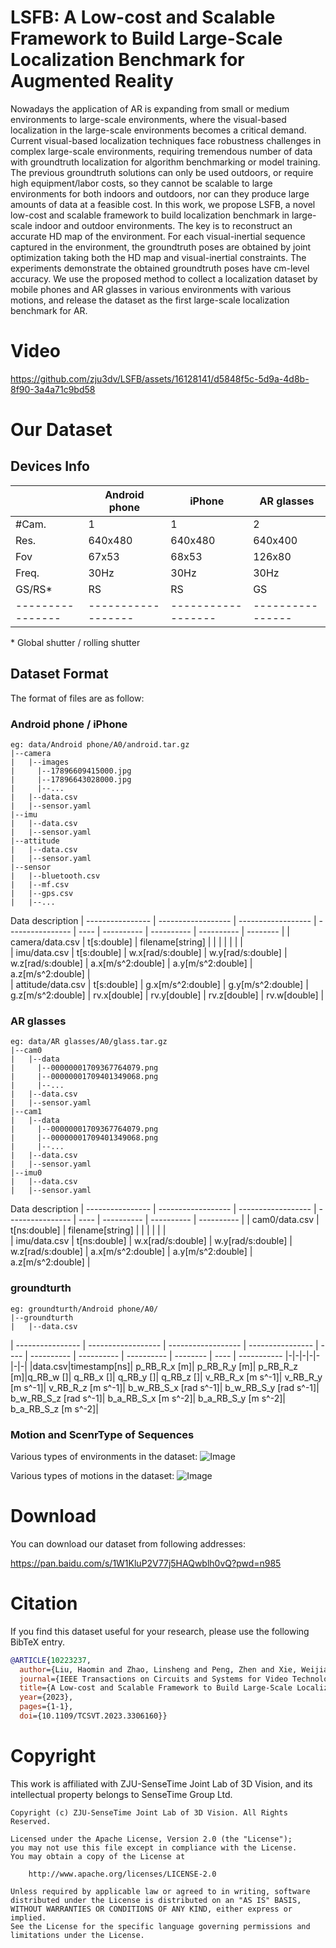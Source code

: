 # LSFB: A Low-cost and Scalable Framework to Build Large-Scale Localization Benchmark for Augmented Reality
Nowadays the application of AR is expanding from small or medium environments to large-scale environments, where the visual-based localization in the large-scale environments becomes a critical demand. Current visual-based localization techniques face robustness challenges in complex large-scale environments, requiring tremendous number of data with groundtruth localization for algorithm benchmarking or model training. The previous groundtruth solutions can only be used outdoors, or require high equipment/labor costs, so they cannot be scalable to large environments for both indoors and outdoors, nor can they produce large amounts of data at a feasible cost. In this work, we propose LSFB, a novel low-cost and scalable framework to build localization benchmark in large-scale indoor and outdoor environments. The key is to reconstruct an accurate HD map of the environment. For each visual-inertial sequence captured in the environment, the groundtruth poses are obtained by joint optimization taking both the HD map and visual-inertial constraints. The experiments demonstrate the obtained groundtruth poses have cm-level accuracy. We use the proposed method to collect a localization dataset by mobile phones and AR glasses in various environments with various motions, and release the dataset as the first large-scale localization benchmark for AR.

# Video
https://github.com/zju3dv/LSFB/assets/16128141/d5848f5c-5d9a-4d8b-8f90-3a4a71c9bd58

# Our Dataset
## Devices Info
|       | Android phone   | iPhone      | AR glasses         | 
| ---------------- | ------------------ | ------------------ | ---------------- | 
|  #Cam. | 1 | 1| 2|
|Res.|640x480|640x480|640x400|
|Fov|67x53|68x53|126x80|
|Freq.|30Hz|30Hz|30Hz|
|GS/RS*|RS|RS|GS|
| ---------------- | ------------------ | ------------------ | ---------------- | 
\* Global shutter / rolling shutter

## Dataset Format
The format of files are as follow:

### Android phone / iPhone
```shell
eg: data/Android phone/A0/android.tar.gz
|--camera
|   |--images
|     |--17896609415000.jpg
|     |--17896643028000.jpg
|     |--...
|   |--data.csv
|   |--sensor.yaml
|--imu
|   |--data.csv
|   |--sensor.yaml
|--attitude
|   |--data.csv
|   |--sensor.yaml
|--sensor
|   |--bluetooth.csv
|   |--mf.csv
|   |--gps.csv
|   |--...

```
Data description
| ---------------- | ------------------ | ------------------ | ---------------- | ---- | ---------- | ---------- | ---------- | -------- | 
| camera/data.csv  | t[s:double]   | filename[string]        |                  |      |            |            |            |          |     
| imu/data.csv     | t[s:double]  | w.x[rad/s:double]   |  w.y[rad/s:double]  |   w.z[rad/s:double]     | a.x[m/s^2:double]   |   a.y[m/s^2:double]   |   a.z[m/s^2:double]   |     
| attitude/data.csv  | t[s:double]  | g.x[m/s^2:double]   |  g.y[m/s^2:double] | g.z[m/s^2:double]     |    rv.x[double]        |   rv.y[double]         |     rv.z[double]       |  rv.w[double]        |    

### AR glasses
```shell
eg: data/AR glasses/A0/glass.tar.gz
|--cam0
|   |--data
|     |--00000001709367764079.png
|     |--00000001709401349068.png
|     |--...
|   |--data.csv
|   |--sensor.yaml
|--cam1
|   |--data
|     |--00000001709367764079.png
|     |--00000001709401349068.png
|     |--...
|   |--data.csv
|   |--sensor.yaml
|--imu0
|   |--data.csv
|   |--sensor.yaml

```
Data description
| ---------------- | ------------------ | ------------------ | ---------------- | ---- | ---------- | ---------- | ---------- | 
| cam0/data.csv  | t[ns:double]   | filename[string]        |                  |      |            |            |            |        
| imu/data.csv     | t[ns:double]  | w.x[rad/s:double]   |  w.y[rad/s:double]  |   w.z[rad/s:double]     | a.x[m/s^2:double]   |   a.y[m/s^2:double]   |   a.z[m/s^2:double]   |    

### groundturth
```shell
eg: groundturth/Android phone/A0/
|--groundturth
|   |--data.csv
```

| ---------------- | ------------------ | ------------------ | ---------------- | ---- | ---------- | ---------- | ---------- | -------- | ---- | ----------- |-|-|-|-|-|-|-|
|data.csv|timestamp[ns]| p_RB_R_x [m]| p_RB_R_y [m]| p_RB_R_z [m]|q_RB_w []| q_RB_x []| q_RB_y []| q_RB_z []| v_RB_R_x [m s^-1]| v_RB_R_y [m s^-1]| v_RB_R_z [m s^-1]| b_w_RB_S_x [rad s^-1]| b_w_RB_S_y [rad s^-1]| b_w_RB_S_z [rad s^-1]| b_a_RB_S_x [m s^-2]| b_a_RB_S_y [m s^-2]| b_a_RB_S_z [m s^-2]|

### Motion and ScenrType of Sequences
Various types of environments in the dataset:
![Image](https://github.com/zju3dv/LSFB/blob/main/assets/environments.png)

Various types of motions in the dataset:
![Image](https://github.com/zju3dv/LSFB/blob/main/assets/motions.png)

# Download
You can download our dataset from following addresses:

https://pan.baidu.com/s/1W1KluP2V77j5HAQwblh0vQ?pwd=n985


# Citation

If you find this dataset useful for your research, please use the following BibTeX entry.

```bibtex
@ARTICLE{10223237,
  author={Liu, Haomin and Zhao, Linsheng and Peng, Zhen and Xie, Weijian and Jiang, Mingxuan and Zha, Hongbin and Bao, Hujun and Zhang, Guofeng},
  journal={IEEE Transactions on Circuits and Systems for Video Technology}, 
  title={A Low-cost and Scalable Framework to Build Large-Scale Localization Benchmark for Augmented Reality}, 
  year={2023},
  pages={1-1},
  doi={10.1109/TCSVT.2023.3306160}}
```

# Copyright

This work is affiliated with ZJU-SenseTime Joint Lab of 3D Vision, and its intellectual property belongs to SenseTime Group Ltd.

```
Copyright (c) ZJU-SenseTime Joint Lab of 3D Vision. All Rights Reserved.

Licensed under the Apache License, Version 2.0 (the "License");
you may not use this file except in compliance with the License.
You may obtain a copy of the License at

    http://www.apache.org/licenses/LICENSE-2.0

Unless required by applicable law or agreed to in writing, software
distributed under the License is distributed on an "AS IS" BASIS,
WITHOUT WARRANTIES OR CONDITIONS OF ANY KIND, either express or implied.
See the License for the specific language governing permissions and
limitations under the License.
```
